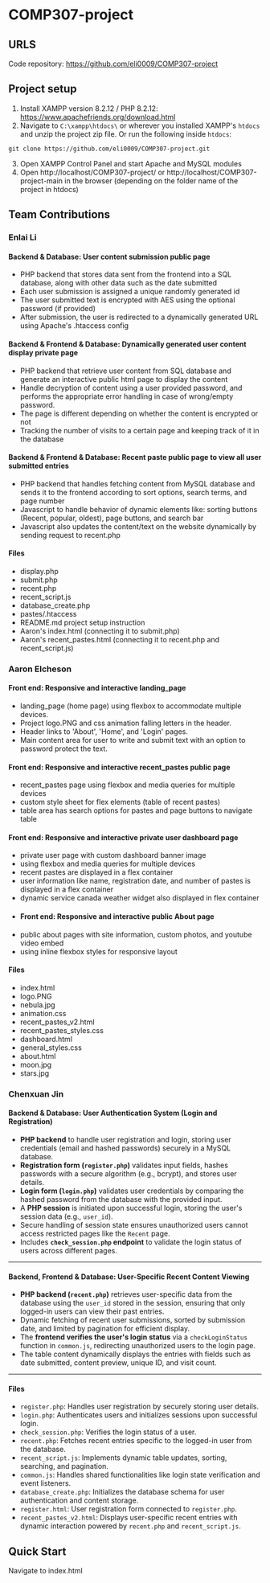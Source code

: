 # COMP307-project
## URLS
Code repository: https://github.com/eli0009/COMP307-project
## Project setup
1. Install XAMPP version 8.2.12 / PHP 8.2.12: https://www.apachefriends.org/download.html
2. Navigate to `C:\xampp\htdocs\` or wherever you installed XAMPP's `htdocs` and unzip the project zip file. Or run the following inside `htdocs`:
```
git clone https://github.com/eli0009/COMP307-project.git
```
3. Open XAMPP Control Panel and start Apache and MySQL modules
4. Open http://localhost/COMP307-project/ or http://localhost/COMP307-project-main in the browser (depending on the folder name of the project in htdocs)

## Team Contributions

### Enlai Li
#### Backend & Database: User content submission public page
- PHP backend that stores data sent from the frontend into a SQL database, along with other data such as the date submitted
- Each user submission is assigned a unique randomly generated id
- The user submitted text is encrypted with AES using the optional password (if provided)
- After submission, the user is redirected to a dynamically generated URL using Apache's .htaccess config
#### Backend & Frontend & Database: Dynamically generated user content display private page
- PHP backend that retrieve user content from SQL database and generate an interactive public html page to display the content
- Handle decryption of content using a user provided password, and performs the appropriate error handling in case of wrong/empty password.
- The page is different depending on whether the content is encrypted or not
- Tracking the number of visits to a certain page and keeping track of it in the database
#### Backend & Frontend & Database: Recent paste public page to view all user submitted entries
- PHP backend that handles fetching content from MySQL database and sends it to the frontend according to sort options, search terms, and page number
- Javascript to handle behavior of dynamic elements like: sorting buttons (Recent, popular, oldest), page buttons, and search bar
- Javascript also updates the content/text on the website dynamically by sending request to recent.php
#### Files
- display.php
- submit.php 
- recent.php
- recent_script.js
- database_create.php
- pastes/.htaccess
- README.md project setup instruction
- Aaron's index.html (connecting it to submit.php)
- Aaron's recent_pastes.html (connecting it to recent.php and recent_script.js)
### Aaron Elcheson
#### Front end: Responsive and interactive landing_page
- landing_page (home page) using flexbox to accommodate multiple devices.
- Project logo.PNG and css animation falling letters in the header.
- Header links to 'About', 'Home', and 'Login' pages.
- Main content area for user to write and submit text with an option to password protect the text.
#### Front end: Responsive and interactive recent_pastes public page
- recent_pastes page using flexbox and media queries for multiple devices
- custom style sheet for flex elements (table of recent pastes)
- table area has search options for pastes and page buttons to navigate table
#### Front end: Responsive and interactive private user dashboard page
- private user page with custom dashboard banner image
- using flexbox and media queries for multiple devices
- recent pastes are displayed in a flex container
- user information like name, registration date, and number of pastes is displayed in a flex container
- dynamic service canada weather widget also displayed in flex container
- #### Front end: Responsive and interactive public About page
- public about pages with site information, custom photos, and youtube video embed
- using inline flexbox styles for responsive layout

#### Files
- index.html
- logo.PNG
- nebula.jpg
- animation.css
- recent_pastes_v2.html
- recent_pastes_styles.css
- dashboard.html
- general_styles.css
- about.html
- moon.jpg
- stars.jpg
  
### Chenxuan Jin
#### Backend & Database: User Authentication System (Login and Registration)
- **PHP backend** to handle user registration and login, storing user credentials (email and hashed passwords) securely in a MySQL database.
- **Registration form (`register.php`)** validates input fields, hashes passwords with a secure algorithm (e.g., bcrypt), and stores user details.
- **Login form (`login.php`)** validates user credentials by comparing the hashed password from the database with the provided input.
- A **PHP session** is initiated upon successful login, storing the user's session data (e.g., `user_id`).
- Secure handling of session state ensures unauthorized users cannot access restricted pages like the `Recent` page.
- Includes **`check_session.php` endpoint** to validate the login status of users across different pages.

---

#### Backend, Frontend & Database: User-Specific Recent Content Viewing
- **PHP backend (`recent.php`)** retrieves user-specific data from the database using the `user_id` stored in the session, ensuring that only logged-in users can view their past entries.
- Dynamic fetching of recent user submissions, sorted by submission date, and limited by pagination for efficient display.
- The **frontend verifies the user's login status** via a `checkLoginStatus` function in `common.js`, redirecting unauthorized users to the login page.
- The table content dynamically displays the entries with fields such as date submitted, content preview, unique ID, and visit count.

---

#### Files
- `register.php`: Handles user registration by securely storing user details.
- `login.php`: Authenticates users and initializes sessions upon successful login.
- `check_session.php`: Verifies the login status of a user.
- `recent.php`: Fetches recent entries specific to the logged-in user from the database.
- `recent_script.js`: Implements dynamic table updates, sorting, searching, and pagination.
- `common.js`: Handles shared functionalities like login state verification and event listeners.
- `database_create.php`: Initializes the database schema for user authentication and content storage.
- `register.html`: User registration form connected to `register.php`.
- `recent_pastes_v2.html`: Displays user-specific recent entries with dynamic interaction powered by `recent.php` and `recent_script.js`.



## Quick Start

Navigate to index.html

